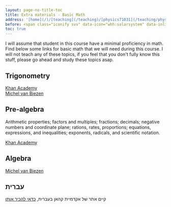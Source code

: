 ```yaml
---
layout: page-no-title-toc
title: Extra materials - Basic Math
address: '[home](/)/[teaching](/teaching)/[physics71031](/teaching/physics71031)/extra/basic-math'
before: <span class="iconify svv" data-icon="whh:solarsystem" data-inline="false"></span>
toc: true
---
```


I will assume that student in this course have a minimal proficiency in math.
Find below some links for basic math that we will need during this course.
I will not teach any of these topics, if you feel that you don't fully know this stuff, please go ahead and study these topics asap.

## Trigonometry

[Khan Academy](https://www.khanacademy.org/math/trigonometry)  
[Michel van Biezen](http://www.ilectureonline.com/lectures/subject/MATH/16)

## Pre-algebra

Arithmetic properties; factors and multiples; fractions; decimals; negative numbers and coordinate plane; rations, rates, proportions; equations, expressions, and inequalities; exponents, radicals, and scientific notation.  

[Khan Academy](https://www.khanacademy.org/math/pre-algebra)  

## Algebra

[Michel van Biezen](http://www.ilectureonline.com/lectures/subject/MATH/14)

## עברית

קיים אתר של אקדמיית קהאן בעברית, [כדאי להכיר אותו](http://www.hebrewkhan.org/)